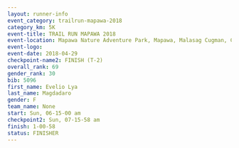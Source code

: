 ```yaml
---
layout: runner-info 
event_category: trailrun-mapawa-2018 
category_km: 5K 
event-title: TRAIL RUN MAPAWA 2018 
event-location: Mapawa Nature Adventure Park, Mapawa, Malasag Cugman, Cagayan de Oro Philippines 
event-logo: 
event-date: 2018-04-29 
checkpoint-name2: FINISH (T-2) 
overall_rank: 69
gender_rank: 30
bib: 5096
first_name: Evelio Lya
last_name: Magdadaro
gender: F
team_name: None
start: Sun, 06-15-00 am
checkpoint2: Sun, 07-15-58 am
finish: 1-00-58
status: FINISHER
---
```

